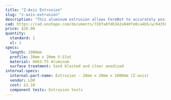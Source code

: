 ```yaml
---
title: "Z-Axis Extrusion"
slug: "z-axis-extrusion"
description: "This aluminum extrusion allows FarmBot to accurately position the UTM and tools in the z-direction. It slides through the vertically aligned wheels on the front of the cross-slide."
cad: https://cad.onshape.com/documents/728fa8fdb342a040fe0ca4b5/w/0435033a7c78b02e71d0f721/e/b6d219d57242e2e2be3c5ca2?renderMode=0&uiState=6254ecc350f84e1a8d3b7a28
price: $20.00
quantity:
  standard: 1
  xl: 1
specs:
  length: 1000mm
  profile: 20mm x 20mm V-Slot
  material: 6063-T5 Aluminum
  surface treatment: Sand blasted and clear anodized
internal-specs:
  internal-part-name: Extrusion - 20mm x 20mm x 1000mm (Z-axis)
  vendor: LDO
  cost: $3.10
  component tests: Extrusion tests
---
```

